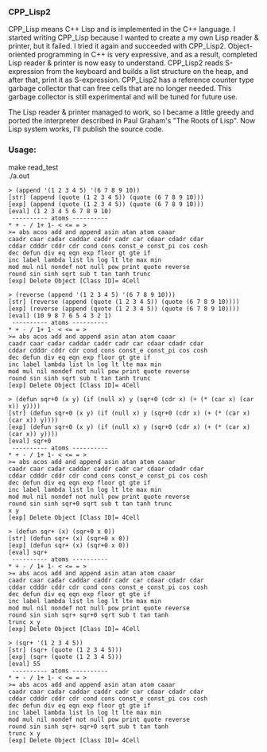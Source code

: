 ### CPP_Lisp2

CPP_Lisp means C++ Lisp and is implemented in the C++ language.
I started writing CPP_Lisp because I wanted to create a my own Lisp reader & printer, but it failed.
I tried it again and succeeded with CPP_Lisp2.
Object-oriented programming in C++ is very expressive, and as a result, completed Lisp reader & printer is now easy to understand.
CPP_Lisp2 reads S-expression from the keyboard and builds a list structure on the heap, and after that, print it as S-expression.
CPP_Lisp2 has a reference counter type garbage collector that can free cells that are no longer needed.
This garbage collector is still experimental and will be tuned for future use.

The Lisp reader & printer managed to work, so I became a little greedy and ported the interpreter described in Paul Graham's "The Roots of Lisp".
Now Lisp system works, I'll publish the source code.

### Usage:
make read_test  
./a.out  
```
> (append '(1 2 3 4 5) '(6 7 8 9 10))
[str] (append (quote (1 2 3 4 5)) (quote (6 7 8 9 10)))
[exp] (append (quote (1 2 3 4 5)) (quote (6 7 8 9 10)))
[eval] (1 2 3 4 5 6 7 8 9 10)
 ---------- atoms ----------
* + - / 1+ 1- < <= = >
>= abs acos add and append asin atan atom caaar
caadr caar cadar caddar caddr cadr car cdaar cdadr cdar
cddar cdddr cddr cdr cond cons const_e const_pi cos cosh
dec defun div eq eqn exp floor gt gte if
inc label lambda list ln log lt lte max min
mod mul nil nondef not null pow print quote reverse
round sin sinh sqrt sub t tan tanh trunc
[exp] Delete Object [Class ID]= 4Cell

> (reverse (append '(1 2 3 4 5) '(6 7 8 9 10)))
[str] (reverse (append (quote (1 2 3 4 5)) (quote (6 7 8 9 10))))
[exp] (reverse (append (quote (1 2 3 4 5)) (quote (6 7 8 9 10))))
[eval] (10 9 8 7 6 5 4 3 2 1)
 ---------- atoms ----------
* + - / 1+ 1- < <= = >
>= abs acos add and append asin atan atom caaar
caadr caar cadar caddar caddr cadr car cdaar cdadr cdar
cddar cdddr cddr cdr cond cons const_e const_pi cos cosh
dec defun div eq eqn exp floor gt gte if
inc label lambda list ln log lt lte max min
mod mul nil nondef not null pow print quote reverse
round sin sinh sqrt sub t tan tanh trunc
[exp] Delete Object [Class ID]= 4Cell

> (defun sqr+0 (x y) (if (null x) y (sqr+0 (cdr x) (+ (* (car x) (car x)) y))))
[str] (defun sqr+0 (x y) (if (null x) y (sqr+0 (cdr x) (+ (* (car x) (car x)) y))))
[exp] (defun sqr+0 (x y) (if (null x) y (sqr+0 (cdr x) (+ (* (car x) (car x)) y))))
[eval] sqr+0
 ---------- atoms ----------
* + - / 1+ 1- < <= = >
>= abs acos add and append asin atan atom caaar
caadr caar cadar caddar caddr cadr car cdaar cdadr cdar
cddar cdddr cddr cdr cond cons const_e const_pi cos cosh
dec defun div eq eqn exp floor gt gte if
inc label lambda list ln log lt lte max min
mod mul nil nondef not null pow print quote reverse
round sin sinh sqr+0 sqrt sub t tan tanh trunc
x y
[exp] Delete Object [Class ID]= 4Cell

> (defun sqr+ (x) (sqr+0 x 0))
[str] (defun sqr+ (x) (sqr+0 x 0))
[exp] (defun sqr+ (x) (sqr+0 x 0))
[eval] sqr+
 ---------- atoms ----------
* + - / 1+ 1- < <= = >
>= abs acos add and append asin atan atom caaar
caadr caar cadar caddar caddr cadr car cdaar cdadr cdar
cddar cdddr cddr cdr cond cons const_e const_pi cos cosh
dec defun div eq eqn exp floor gt gte if
inc label lambda list ln log lt lte max min
mod mul nil nondef not null pow print quote reverse
round sin sinh sqr+ sqr+0 sqrt sub t tan tanh
trunc x y
[exp] Delete Object [Class ID]= 4Cell

> (sqr+ '(1 2 3 4 5))
[str] (sqr+ (quote (1 2 3 4 5)))
[exp] (sqr+ (quote (1 2 3 4 5)))
[eval] 55
 ---------- atoms ----------
* + - / 1+ 1- < <= = >
>= abs acos add and append asin atan atom caaar
caadr caar cadar caddar caddr cadr car cdaar cdadr cdar
cddar cdddr cddr cdr cond cons const_e const_pi cos cosh
dec defun div eq eqn exp floor gt gte if
inc label lambda list ln log lt lte max min
mod mul nil nondef not null pow print quote reverse
round sin sinh sqr+ sqr+0 sqrt sub t tan tanh
trunc x y
[exp] Delete Object [Class ID]= 4Cell
```
